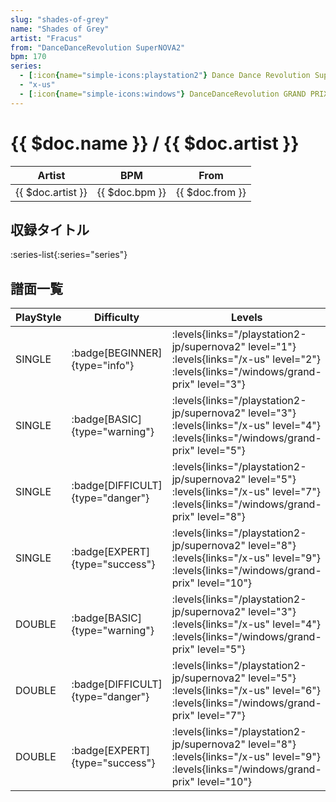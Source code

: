 ```yaml
---
slug: "shades-of-grey"
name: "Shades of Grey"
artist: "Fracus"
from: "DanceDanceRevolution SuperNOVA2"
bpm: 170
series:
  - [:icon{name="simple-icons:playstation2"} Dance Dance Revolution SuperNOVA2 :icon{name="flag:jp-4x3"}](/playstation2-jp/supernova2)
  - "x-us"
  - [:icon{name="simple-icons:windows"} DanceDanceRevolution GRAND PRIX (グランプリプレー)](/windows/grand-prix)
---
```


# {{ $doc.name }} / {{ $doc.artist }}

|Artist|BPM|From|
|------|---|----|
|{{ $doc.artist }}|{{ $doc.bpm }}|{{ $doc.from }}|

## 収録タイトル

:series-list{:series="series"}

## 譜面一覧

|PlayStyle|Difficulty|Levels|Notes|Movie|
|---------|----------|------|-----|-----|
|SINGLE| :badge[BEGINNER]{type="info"}| :levels{links="/playstation2-jp/supernova2" level="1"} :levels{links="/x-us" level="2"}  :levels{links="/windows/grand-prix" level="3"}|59/0||
|SINGLE| :badge[BASIC]{type="warning"}| :levels{links="/playstation2-jp/supernova2" level="3"} :levels{links="/x-us" level="4"}  :levels{links="/windows/grand-prix" level="5"}|132/5||
|SINGLE| :badge[DIFFICULT]{type="danger"}| :levels{links="/playstation2-jp/supernova2" level="5"} :levels{links="/x-us" level="7"}  :levels{links="/windows/grand-prix" level="8"}|223/6||
|SINGLE| :badge[EXPERT]{type="success"}| :levels{links="/playstation2-jp/supernova2" level="8"} :levels{links="/x-us" level="9"}  :levels{links="/windows/grand-prix" level="10"}|255/6||
|DOUBLE| :badge[BASIC]{type="warning"}| :levels{links="/playstation2-jp/supernova2" level="3"} :levels{links="/x-us" level="4"}  :levels{links="/windows/grand-prix" level="5"}|127/5||
|DOUBLE| :badge[DIFFICULT]{type="danger"}| :levels{links="/playstation2-jp/supernova2" level="5"} :levels{links="/x-us" level="6"}  :levels{links="/windows/grand-prix" level="7"}|204/6||
|DOUBLE| :badge[EXPERT]{type="success"}| :levels{links="/playstation2-jp/supernova2" level="8"} :levels{links="/x-us" level="9"}  :levels{links="/windows/grand-prix" level="10"}|251/6||
